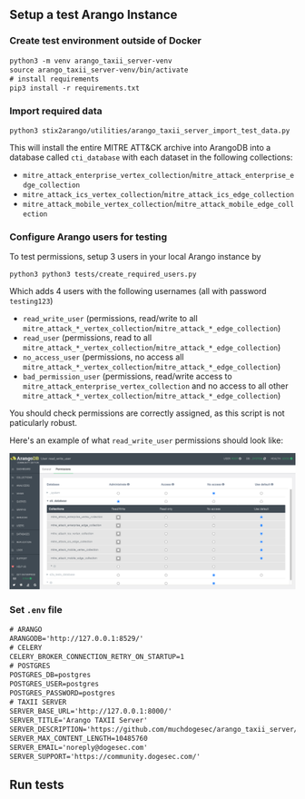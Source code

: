 
## Setup a test Arango Instance

### Create test environment outside of Docker

```shell
python3 -m venv arango_taxii_server-venv
source arango_taxii_server-venv/bin/activate
# install requirements
pip3 install -r requirements.txt
```

### Import required data

```shell
python3 stix2arango/utilities/arango_taxii_server_import_test_data.py
```

This will install the entire MITRE ATT&CK archive into ArangoDB into a database called `cti_database` with each dataset in the following collections:

* `mitre_attack_enterprise_vertex_collection`/`mitre_attack_enterprise_edge_collection`
* `mitre_attack_ics_vertex_collection`/`mitre_attack_ics_edge_collection`
* `mitre_attack_mobile_vertex_collection`/`mitre_attack_mobile_edge_collection`

### Configure Arango users for testing

To test permissions, setup 3 users in your local Arango instance by 

```shell
python3 python3 tests/create_required_users.py
```

Which adds 4 users with the following usernames (all with password `testing123`)

* `read_write_user` (permissions, read/write to all `mitre_attack_*_vertex_collection`/`mitre_attack_*_edge_collection`)
* `read_user` (permissions, read to all `mitre_attack_*_vertex_collection`/`mitre_attack_*_edge_collection`)
* `no_access_user` (permissions, no access all `mitre_attack_*_vertex_collection`/`mitre_attack_*_edge_collection`)
* `bad_permission_user` (permissions, read/write access to `mitre_attack_enterprise_vertex_collection` and no access to all other `mitre_attack_*_vertex_collection`/`mitre_attack_*_edge_collection`)

You should check permissions are correctly assigned, as this script is not paticularly robust.

Here's an example of what `read_write_user` permissions should look like:

![](example_permissions.png)


### Set `.env` file

```
# ARANGO
ARANGODB='http://127.0.0.1:8529/'
# CELERY
CELERY_BROKER_CONNECTION_RETRY_ON_STARTUP=1
# POSTGRES
POSTGRES_DB=postgres
POSTGRES_USER=postgres
POSTGRES_PASSWORD=postgres
# TAXII SERVER
SERVER_BASE_URL='http://127.0.0.1:8000/'
SERVER_TITLE='Arango TAXII Server'
SERVER_DESCRIPTION='https://github.com/muchdogesec/arango_taxii_server/'
SERVER_MAX_CONTENT_LENGTH=10485760
SERVER_EMAIL='noreply@dogesec.com'
SERVER_SUPPORT='https://community.dogesec.com/'
```

## Run tests


